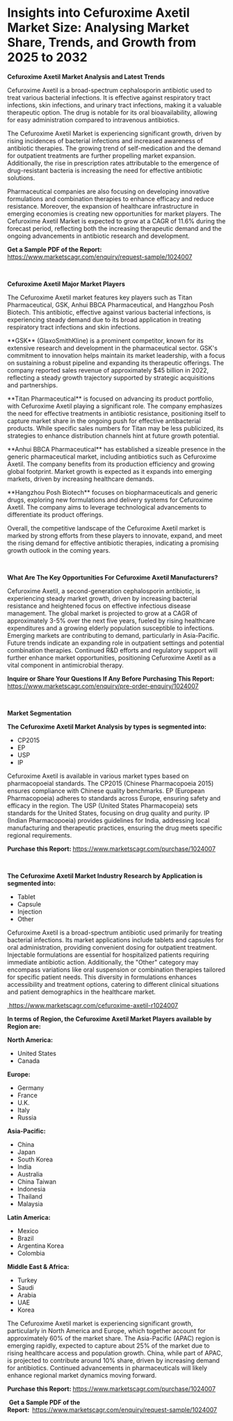 <p><h1>Insights into Cefuroxime Axetil Market Size: Analysing Market Share, Trends, and Growth from 2025 to 2032</h1></p><p><strong>Cefuroxime Axetil Market Analysis and Latest Trends</strong></p>
<p><p>Cefuroxime Axetil is a broad-spectrum cephalosporin antibiotic used to treat various bacterial infections. It is effective against respiratory tract infections, skin infections, and urinary tract infections, making it a valuable therapeutic option. The drug is notable for its oral bioavailability, allowing for easy administration compared to intravenous antibiotics.</p><p>The Cefuroxime Axetil Market is experiencing significant growth, driven by rising incidences of bacterial infections and increased awareness of antibiotic therapies. The growing trend of self-medication and the demand for outpatient treatments are further propelling market expansion. Additionally, the rise in prescription rates attributable to the emergence of drug-resistant bacteria is increasing the need for effective antibiotic solutions.</p><p>Pharmaceutical companies are also focusing on developing innovative formulations and combination therapies to enhance efficacy and reduce resistance. Moreover, the expansion of healthcare infrastructure in emerging economies is creating new opportunities for market players. The Cefuroxime Axetil Market is expected to grow at a CAGR of 11.6% during the forecast period, reflecting both the increasing therapeutic demand and the ongoing advancements in antibiotic research and development.</p></p>
<p><strong>Get a Sample PDF of the Report:&nbsp;</strong> <a href="https://www.marketscagr.com/enquiry/request-sample/1024007?utm_campaign=2465&utm_medium=2&utm_source=Github&utm_content=ia&utm_term=17042025&utm_id=cefuroxime-axetil">https://www.marketscagr.com/enquiry/request-sample/1024007</a></p>
<p>&nbsp;</p>
<p><strong>Cefuroxime Axetil Major Market Players</strong></p>
<p><p>The Cefuroxime Axetil market features key players such as Titan Pharmaceutical, GSK, Anhui BBCA Pharmaceutical, and Hangzhou Posh Biotech. This antibiotic, effective against various bacterial infections, is experiencing steady demand due to its broad application in treating respiratory tract infections and skin infections.</p><p>**GSK** (GlaxoSmithKline) is a prominent competitor, known for its extensive research and development in the pharmaceutical sector. GSK's commitment to innovation helps maintain its market leadership, with a focus on sustaining a robust pipeline and expanding its therapeutic offerings. The company reported sales revenue of approximately $45 billion in 2022, reflecting a steady growth trajectory supported by strategic acquisitions and partnerships.</p><p>**Titan Pharmaceutical** is focused on advancing its product portfolio, with Cefuroxime Axetil playing a significant role. The company emphasizes the need for effective treatments in antibiotic resistance, positioning itself to capture market share in the ongoing push for effective antibacterial products. While specific sales numbers for Titan may be less publicized, its strategies to enhance distribution channels hint at future growth potential.</p><p>**Anhui BBCA Pharmaceutical** has established a sizeable presence in the generic pharmaceutical market, including antibiotics such as Cefuroxime Axetil. The company benefits from its production efficiency and growing global footprint. Market growth is expected as it expands into emerging markets, driven by increasing healthcare demands.</p><p>**Hangzhou Posh Biotech** focuses on biopharmaceuticals and generic drugs, exploring new formulations and delivery systems for Cefuroxime Axetil. The company aims to leverage technological advancements to differentiate its product offerings.</p><p>Overall, the competitive landscape of the Cefuroxime Axetil market is marked by strong efforts from these players to innovate, expand, and meet the rising demand for effective antibiotic therapies, indicating a promising growth outlook in the coming years.</p></p>
<p>&nbsp;</p>
<p><strong>What Are The Key Opportunities For Cefuroxime Axetil Manufacturers?</strong></p>
<p><p>Cefuroxime Axetil, a second-generation cephalosporin antibiotic, is experiencing steady market growth, driven by increasing bacterial resistance and heightened focus on effective infectious disease management. The global market is projected to grow at a CAGR of approximately 3-5% over the next five years, fueled by rising healthcare expenditures and a growing elderly population susceptible to infections. Emerging markets are contributing to demand, particularly in Asia-Pacific. Future trends indicate an expanding role in outpatient settings and potential combination therapies. Continued R&D efforts and regulatory support will further enhance market opportunities, positioning Cefuroxime Axetil as a vital component in antimicrobial therapy.</p></p>
<p><strong>Inquire or Share Your Questions If Any Before Purchasing This Report:</strong> <a href="https://www.marketscagr.com/enquiry/pre-order-enquiry/1024007?utm_campaign=2465&utm_medium=2&utm_source=Github&utm_content=ia&utm_term=17042025&utm_id=cefuroxime-axetil">https://www.marketscagr.com/enquiry/pre-order-enquiry/1024007</a></p>
<p>&nbsp;</p>
<p><strong>Market Segmentation</strong></p>
<p><strong>The Cefuroxime Axetil Market Analysis by types is segmented into:</strong></p>
<p><ul><li>CP2015</li><li>EP</li><li>USP</li><li>IP</li></ul></p>
<p><p>Cefuroxime Axetil is available in various market types based on pharmacopoeial standards. The CP2015 (Chinese Pharmacopoeia 2015) ensures compliance with Chinese quality benchmarks. EP (European Pharmacopoeia) adheres to standards across Europe, ensuring safety and efficacy in the region. The USP (United States Pharmacopeia) sets standards for the United States, focusing on drug quality and purity. IP (Indian Pharmacopoeia) provides guidelines for India, addressing local manufacturing and therapeutic practices, ensuring the drug meets specific regional requirements.</p></p>
<p><strong>Purchase this Report:&nbsp;</strong><a href="https://www.marketscagr.com/purchase/1024007?utm_campaign=2465&utm_medium=2&utm_source=Github&utm_content=ia&utm_term=17042025&utm_id=cefuroxime-axetil">https://www.marketscagr.com/purchase/1024007</a></p>
<p>&nbsp;</p>
<p><strong>The Cefuroxime Axetil Market Industry Research by Application is segmented into:</strong></p>
<p><ul><li>Tablet</li><li>Capsule</li><li>Injection</li><li>Other</li></ul></p>
<p><p>Cefuroxime Axetil is a broad-spectrum antibiotic used primarily for treating bacterial infections. Its market applications include tablets and capsules for oral administration, providing convenient dosing for outpatient treatment. Injectable formulations are essential for hospitalized patients requiring immediate antibiotic action. Additionally, the "Other" category may encompass variations like oral suspension or combination therapies tailored for specific patient needs. This diversity in formulations enhances accessibility and treatment options, catering to different clinical situations and patient demographics in the healthcare market.</p></p>
<p><a href="https://www.marketscagr.com/cefuroxime-axetil-r1024007?utm_campaign=2465&utm_medium=2&utm_source=Github&utm_content=ia&utm_term=17042025&utm_id=cefuroxime-axetil">&nbsp;https://www.marketscagr.com/cefuroxime-axetil-r1024007</a></p>
<p><strong>In terms of Region, the Cefuroxime Axetil Market Players available by Region are:</strong></p>
<p>
    <p> <strong> North America: </strong>
        <ul>
            <li>United States</li>
            <li>Canada</li>
        </ul>
        </p> 
    <p> <strong> Europe: </strong>
        <ul>
            <li>Germany</li>
            <li>France</li>
            <li>U.K.</li>
            <li>Italy</li>
            <li>Russia</li>
        </ul>
        </p> 
    <p> <strong> Asia-Pacific: </strong>
        <ul>
            <li>China</li>
            <li>Japan</li>
            <li>South Korea</li>
            <li>India</li>
            <li>Australia</li>
            <li>China Taiwan</li>
            <li>Indonesia</li>
            <li>Thailand</li>
            <li>Malaysia</li>
        </ul>
        </p> 
    <p> <strong> Latin America: </strong>
        <ul>
            <li>Mexico</li>
            <li>Brazil</li>
            <li>Argentina Korea</li>
            <li>Colombia</li>
        </ul>
        </p> 
    <p> <strong> Middle East & Africa: </strong>
        <ul>
            <li>Turkey</li>
            <li>Saudi</li>
            <li>Arabia</li>
            <li>UAE</li>
            <li>Korea</li>
        </ul>
    </p>
    </p>
<p><p>The Cefuroxime Axetil market is experiencing significant growth, particularly in North America and Europe, which together account for approximately 60% of the market share. The Asia-Pacific (APAC) region is emerging rapidly, expected to capture about 25% of the market due to rising healthcare access and population growth. China, while part of APAC, is projected to contribute around 10% share, driven by increasing demand for antibiotics. Continued advancements in pharmaceuticals will likely enhance regional market dynamics moving forward.</p></p>
<p><strong>Purchase this Report: </strong><a href="https://www.marketscagr.com/purchase/1024007?utm_campaign=2465&utm_medium=2&utm_source=Github&utm_content=ia&utm_term=17042025&utm_id=cefuroxime-axetil">https://www.marketscagr.com/purchase/1024007</a></p>
<p>&nbsp;<strong>Get a Sample PDF of the Report:&nbsp;&nbsp;</strong><a href="https://www.marketscagr.com/enquiry/request-sample/1024007?utm_campaign=2465&utm_medium=2&utm_source=Github&utm_content=ia&utm_term=17042025&utm_id=cefuroxime-axetil">https://www.marketscagr.com/enquiry/request-sample/1024007</a></p>
<p><strong></strong></p>
<p><p></p><p></p><p></p></p>